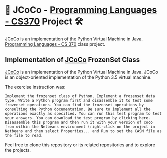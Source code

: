 # :electric_plug: JCoCo - [Programming Languages - CS370](https://github.com/Ahmad-Magdy-Osman/ProgrammingLanguages) Project :hammer_and_wrench:

JCoCo is an implementation of the Python Virtual Machine in Java. [Programming Languages - CS 370](https://github.com/Ahmad-Magdy-Osman/ProgrammingLanguages) class project.

## Implementation of [JCoCo](https://github.com/kentdlee/JCoCo) FrozenSet Class

[JCoCo](https://github.com/kentdlee/JCoCo) is an implementation of the Python Virtual Machine in Java. JCoCo is an object-oriented implementation of the Python 3.5 virtual machine.

The exercise instruction was:

`Implement the frozenset class of Python. Implement a frozenset data type. Write a Python program first and disassemble it to test some frozenset operations. You can find the frozenset operations by consulting the Python documentation. Be sure to implement all the operations exactly as specified. You can run this test program to test your answers. You can download the test program by clicking here. Disassemble this program and then run it with your version of coco from within the Netbeans environment (right-click on the project in Netbeans and then select Properties... and Run to set the CASM file as the file to read.`

Feel free to clone this repository or its related repositories and to explore the projects.
